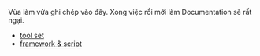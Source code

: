 Vừa làm vừa ghi chép vào đây. Xong việc rồi mới làm Documentation sẽ rất ngại.

- [tool set](toolset.md)
- [framework & script](site.str.md)
